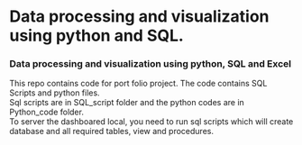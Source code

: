 # Data processing and visualization using python and SQL.
### Data processing and visualization using python, SQL and Excel
This repo contains code for port folio project. The code contains SQL Scripts and python files.
<br>
Sql scripts are in SQL_script folder and the python codes are in Python_code folder. 
<br>
To server the dashboared local, you need to run sql scripts which will create database and all required tables, view and procedures.

